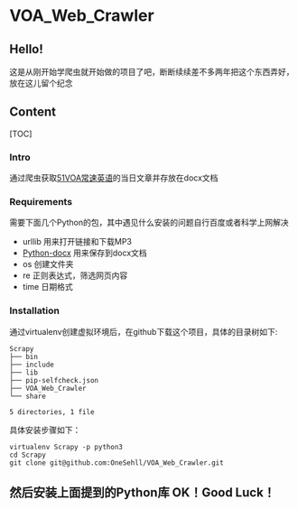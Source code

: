 # VOA_Web_Crawler
## Hello!
这是从刚开始学爬虫就开始做的项目了吧，断断续续差不多两年把这个东西弄好，放在这儿留个纪念
## Content
[TOC]

### Intro
通过爬虫获取[51VOA常速英语](http://www.51voa.com/VOA_Standard_English/)的当日文章并存放在docx文档
### Requirements
需要下面几个Python的包，其中遇见什么安装的问题自行百度或者科学上网解决
 - urllib 用来打开链接和下载MP3
 - [Python-docx](http://python-docx.readthedocs.io/en/latest/)
  用来保存到docx文档
 - os 创建文件夹
 - re 正则表达式，筛选网页内容
 - time 日期格式
### Installation
通过virtualenv创建虚拟环境后，在github下载这个项目，具体的目录树如下:
```
Scrapy
├── bin
├── include
├── lib
├── pip-selfcheck.json
├── VOA_Web_Crawler
└── share

5 directories, 1 file
```
具体安装步骤如下：
```
virtualenv Scrapy -p python3
cd Scrapy
git clone git@github.com:OneSehll/VOA_Web_Crawler.git
```

然后安装上面提到的Python库
OK！Good Luck！
- 
